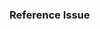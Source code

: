 <!-- Instructions: https://github.com/lit/lit-element/blob/master/CONTRIBUTING.md#contributing-pull-requests -->
### Reference Issue
<!-- Example: Fixes #1234 -->
